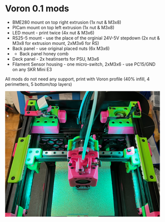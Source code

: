 # Voron 0.1 mods

- BME280 mount on top right extrusion (1x nut & M3x8)
- PICam mount on top left extrusion (1x nut & M3x8)
- LED mount - print twice (4x nut & M3x6)
- RS25-5 mount - use the place of the orginial 24V-5V stepdown (2x nut & M3x8 for extrusion mount, 2xM3x6 for RS)
- Back panel - use original placed nuts (6x M3x6)
- - Back panel honey comb
- Deck panel - 2x heatinserts for PSU, M3x6
- Filament Sensor housing - one micro-switch, 2xM3x6 - use PC15/GND on any SKR Mini E3

All mods do not need any support, print with Voron profile (40% infill, 4 perimetters, 5 bottom/top layers)

![Extrusion mods](https://github.com/rovili/Voron0.1mods/blob/main/Pictures/IMG_0588.png)



